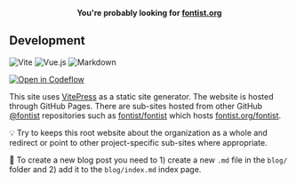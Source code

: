 <p align=center>
  <b>You're probably looking for <a href="https://fontist.org/">fontist.org</a></b>
</p>

## Development

![Vite](https://img.shields.io/static/v1?style=for-the-badge&message=Vite&color=646CFF&logo=Vite&logoColor=FFFFFF&label=)
![Vue.js](https://img.shields.io/static/v1?style=for-the-badge&message=Vue.js&color=222222&logo=Vue.js&logoColor=4FC08D&label=)
![Markdown](https://img.shields.io/static/v1?style=for-the-badge&message=Markdown&color=000000&logo=Markdown&logoColor=FFFFFF&label=)

[![Open in Codeflow](https://developer.stackblitz.com/img/open_in_codeflow.svg)](https://pr.new/https://github.com/fontist/fontist.github.io)

This site uses [VitePress](https://vitepress.dev/) as a static site generator. The website is hosted through GitHub Pages. There are sub-sites hosted from other GitHub [@fontist](https://github.com/fontist) repositories such as [fontist/fontist](https://github.com/fontist/fontist) which hosts [fontist.org/fontist](https://fontist.org/fontist/).

💡 Try to keeps this root website about the organization as a whole and redirect or point to other project-specific sub-sites where appropriate.

📝 To create a new blog post you need to 1) create a new `.md` file in the `blog/` folder and 2) add it to the `blog/index.md` index page.
